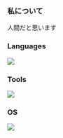 ### 私について
人間だと思います

### Languages
<img src="https://skillicons.dev/icons?i=c,discordjs,html,java,js,nodejs,php,py" />

### Tools
<img src="https://skillicons.dev/icons?i=blender,cloudflare,discord,git,github,gmail,grafana,twitter,visualstudio,vscode,wordpress" />

### OS
<img src="https://skillicons.dev/icons?i=apple,linux,windows" />

<!---
amawa0001/amawa0001 is a ✨ special ✨ repository because its `README.md` (this file) appears on your GitHub profile.
You can click the Preview link to take a look at your changes.
--->
